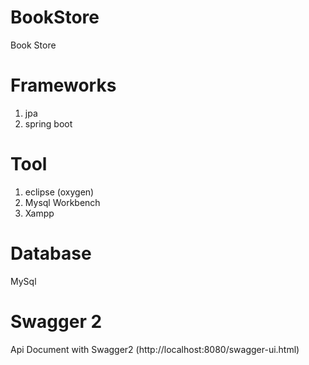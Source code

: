 # BookStore
Book Store

# Frameworks
1. jpa
2. spring boot

# Tool
1. eclipse (oxygen)
2. Mysql Workbench
3. Xampp

# Database
MySql

# Swagger 2
Api Document with Swagger2 (http://localhost:8080/swagger-ui.html) 
